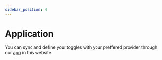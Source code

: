 ```yaml
---
sidebar_position: 4
---
```


# Application

You can sync and define your toggles with your preffered provider through our [app](/app) in this website.